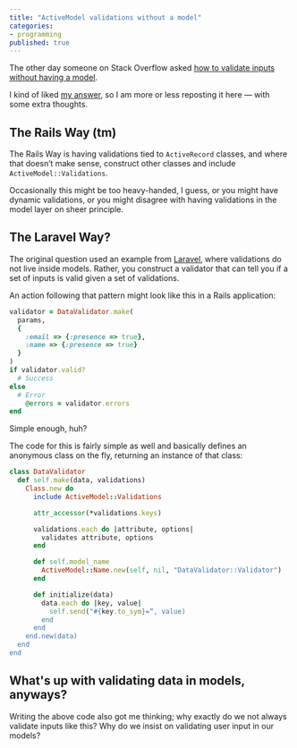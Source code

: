 ```yaml
---
title: "ActiveModel validations without a model"
categories:
- programming
published: true
---
```

The other day someone on Stack Overflow asked [how to validate inputs without having a model](http://stackoverflow.com/questions/25460319/rails-validate-input-without-need-of-models).

I kind of liked [my answer](http://stackoverflow.com/a/25461530/33245), so I am more or less reposting it here &mdash; with some extra thoughts.

<!--more-->

## The Rails Way (tm)

The Rails Way is having validations tied to `ActiveRecord` classes, and where that doesn’t make sense, construct other classes and include `ActiveModel::Validations`.

Occasionally this might be too heavy-handed, I guess, or you might have dynamic validations, or you might disagree with having validations in the model layer on sheer principle.

## The Laravel Way?

The original question used an example from [Laravel](http://laravel.com/), where validations do not live inside models. Rather, you construct a validator that can tell you if a set of inputs is valid given a set of validations.

An action following that pattern might look like this in a Rails application:

````ruby
validator = DataValidator.make(
  params,
  {
    :email => {:presence => true},
    :name => {:presence => true}
  }
)
if validator.valid?
  # Success
else
  # Error
	@errors = validator.errors
end
````

Simple enough, huh?

The code for this is fairly simple as well and basically defines an anonymous class on the fly, returning an instance of that class:

````ruby
class DataValidator
  def self.make(data, validations)
    Class.new do
      include ActiveModel::Validations

      attr_accessor(*validations.keys)

      validations.each do |attribute, options|
        validates attribute, options
      end

      def self.model_name
        ActiveModel::Name.new(self, nil, "DataValidator::Validator")
      end

      def initialize(data)
        data.each do |key, value|
          self.send("#{key.to_sym}=“, value)
        end
      end
    end.new(data)
  end
end
````

## What's up with validating data in models, anyways?

Writing the above code also got me thinking; why exactly do we not always validate inputs like this? Why do we insist on validating user input in our models?
